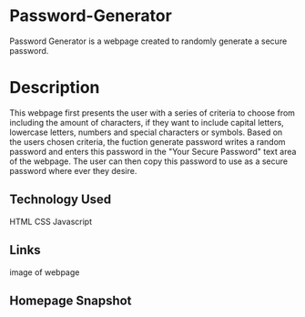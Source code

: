 # Password-Generator

Password Generator is a webpage created to randomly generate a secure password.

# Description

This webpage first presents the user with a series of criteria to choose from including the amount of characters, if they want to include capital letters, lowercase letters, numbers and special characters or symbols. Based on the users chosen criteria, the fuction generate password writes a random password and enters this password in the "Your Secure Password" text area of the webpage.
The user can then copy this password to use as a secure password where ever they desire.


## Technology Used

HTML
CSS
Javascript

## Links

image of webpage
## Homepage Snapshot

